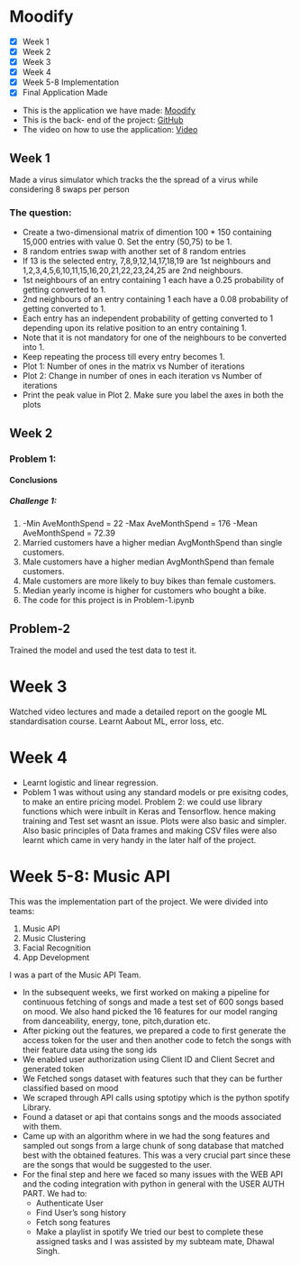 # Moodify
- [x] Week 1
- [x] Week 2
- [x] Week 3
- [x] Week 4
- [x] Week 5-8 Implementation
- [x] Final Application Made

* This is the application we have made: [Moodify](https://share.streamlit.io/e-kritheesh/mooodify_app/moodify_app.py)
* This is the back- end of the project: [GitHub](https://github.com/E-Kritheesh/mooodify_app)
* The video on how to use the application: [Video](https://drive.google.com/file/d/1vUvba-03rLygTVkayLIZKHDA4PuI-gaU/view?usp=sharing)

## Week 1

Made a virus simulator which tracks the the spread of a virus while considering 8 swaps per person
### The question:
* Create a two-dimensional matrix of dimention 100 * 150 containing 15,000 entries with value 0. Set the entry (50,75) to be 1.
* 8 random entries swap with another set of 8 random entries
* If 13 is the selected entry, 7,8,9,12,14,17,18,19 are 1st neighbours and 1,2,3,4,5,6,10,11,15,16,20,21,22,23,24,25 are 2nd neighbours.
* 1st neighbours of an entry containing 1 each have a 0.25 probability of getting converted to 1.
* 2nd neighbours of an entry containing 1 each have a 0.08 probability of getting converted to 1.
* Each entry has an independent probability of getting converted to 1 depending upon its relative position to an entry containing 1.
* Note that it is not mandatory for one of the neighbours to be converted into 1.
* Keep repeating the process till every entry becomes 1.
* Plot 1: Number of ones in the matrix vs Number of iterations
* Plot 2: Change in number of ones in each iteration vs Number of iterations
* Print the peak value in Plot 2. Make sure you label the axes in both the plots

## Week 2

### Problem 1:

#### Conclusions
##### Challenge 1:

1. -Min AveMonthSpend = 22
   -Max AveMonthSpend = 176
   -Mean AveMonthSpend = 72.39
2. Married customers have a higher median AvgMonthSpend than single customers.
3. Male customers have a higher median AvgMonthSpend than female customers.
4. Male customers are more likely to buy bikes than female customers.
5. Median yearly income is higher for customers who bought a bike.
6. The code for this project is in Problem-1.ipynb
## Problem-2
Trained the model and used the test data to test it.


# Week 3
Watched video lectures and made a detailed report on the google ML standardisation course. Learnt Aabout ML, error loss, etc.

# Week 4
* Learnt logistic and linear regression.
* Poblem 1 was without using any standard models or pre exisitng codes, to make an entire pricing model.
Problem 2: we could use library functions which were inbuilt in Keras and Tensorflow. hence making training and Test set wasnt an issue. Plots were also basic and simpler.
Also basic principles of Data frames and making CSV files were also learnt which came in very handy in the later half of the project.
 
# Week 5-8: Music API
This was the implementation part of the project. 
We were divided into teams:
1. Music API
2. Music Clustering
3. Facial Recognition
4. App Development

I was a part of the Music API Team. 
* In the subsequent weeks, we first worked on making a pipeline for continuous fetching of songs and made a test set of 600 songs based on mood. We also hand picked the 16 features for our model ranging from danceability, energy, tone, pitch,duration etc.
* After picking out the features, we prepared a code to first generate the access token for the user and then another code to fetch the songs with their feature data using the song ids
* We enabled user authorization using Client ID and Client Secret and generated token
* We Fetched songs dataset with features such that they can be further classified based on mood 
* We scraped through API calls using sptotipy which is the python spotify Library.
* Found a dataset or api that contains songs and the moods associated with them.
* Came up with an algorithm where in we had the song features and sampled out songs from a large chunk of song database that matched best with the obtained features. This was a very crucial part since these are the songs that would be suggested to the user.
* For the final step and here we faced so many issues with the WEB API and the coding integration with python in general with the USER AUTH PART. We had to:
  - Authenticate User  
  - Find User’s song history
  - Fetch song features
  - Make a playlist in spotify
We tried our best to complete these assigned tasks and I was assisted by my subteam mate, Dhawal Singh. 



